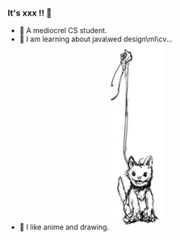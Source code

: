 

<!--
**Fork3xxx/Fork3xxx** is a ✨ _special_ ✨ repository because its `README.md` (this file) appears on your GitHub profile.
### Hi there 👋
Here are some ideas to get you started:

- 🔭 I’m currently working on ...
- 🌱 I’m currently learning ...
- 👯 I’m looking to collaborate on ...
- 🤔 I’m looking for help with ...
- 💬 Ask me about ...
- 📫 How to reach me: ...
- 😄 Pronouns: ...
- ⚡ Fun fact: ...
- ![xxx](https://raw.githubusercontent.com/Fork3xxx/CloudImage/master/img20200713204926.png?imageMogr2/auto-orient/strip%7CimageView2/2/w/200)
- ![dog](https://raw.githubusercontent.com/Fork3xxx/CloudImage/master/img20200713205853.jpg)
-->
   
### It's xxx !!  🎨  
- 🥣 A mediocrel CS student.
- 🍝 I am learning about java\wed design\ml\cv...
- 🏐 I like anime and drawing. 
![little dog](https://raw.githubusercontent.com/Fork3xxx/CloudImage/master/img20200713210741.jpg)
